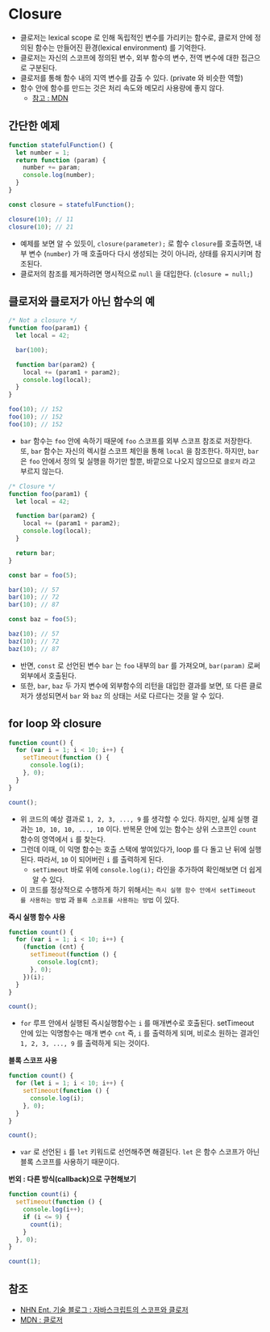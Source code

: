 # Closure
- 클로저는 lexical scope 로 인해 독립적인 변수를 가리키는 함수로, 클로저 안에 정의된 함수는 만들어진 환경(lexical environment) 를 기억한다.
- 클로저는 자신의 스코프에 정의된 변수, 외부 함수의 변수, 전역 변수에 대한 접근으로 구분된다.
- 클로저를 통해 함수 내의 지역 변수를 감출 수 있다. (private 와 비슷한 역할)
- 함수 안에 함수를 만드는 것은 처리 속도와 메모리 사용량에 좋지 않다.
  - <a href="https://developer.mozilla.org/ko/docs/A_re-introduction_to_JavaScript#.EB.A9.94.EB.AA.A8.EB.A6.AC_.EB.88.84.EC.B6.9C">참고 : MDN</a>

## 간단한 예제
```js
function statefulFunction() {
  let number = 1;
  return function (param) {
    number += param;
    console.log(number);
  }
}

const closure = statefulFunction();

closure(10); // 11
closure(10); // 21
```

- 예제를 보면 알 수 있듯이, `closure(parameter);` 로 함수 `closure`를 호출하면, 내부 변수 (`number`) 가 매 호출마다 다시 생성되는 것이 아니라, 상태를 유지시키며 참조된다.
- 클로저의 참조를 제거하려면 명시적으로 `null` 을 대입한다. (`closure = null;`)

## 클로저와 클로저가 아닌 함수의 예
```js
/* Not a closure */
function foo(param1) {
  let local = 42;

  bar(100);

  function bar(param2) {
    local += (param1 + param2);
    console.log(local);
  }
}

foo(10); // 152
foo(10); // 152
foo(10); // 152
```
- `bar` 함수는 `foo` 안에 속하기 때문에 `foo` 스코프를 외부 스코프 참조로 저장한다. 또, `bar` 함수는 자신의 렉시컬 스코프 체인을 통해 `local` 을 참조한다. 하지만, `bar` 은 `foo` 안에서 정의 및 실행을 하기만 할뿐, 바깥으로 나오지 않으므로 `클로저` 라고 부르지 않는다.

```js
/* Closure */
function foo(param1) {
  let local = 42;

  function bar(param2) {
    local += (param1 + param2);
    console.log(local);
  }

  return bar;
}

const bar = foo(5);

bar(10); // 57
bar(10); // 72
bar(10); // 87

const baz = foo(5);

baz(10); // 57
baz(10); // 72
baz(10); // 87
```
- 반면, `const` 로 선언된 변수 `bar` 는 `foo` 내부의 `bar` 를 가져오며, `bar(param)` 로써 외부에서 호출된다.
- 또한, `bar`, `baz` 두 가지 변수에 외부함수의 리턴을 대입한 결과를 보면, 또 다른 클로저가 생성되면서 `bar` 와 `baz` 의 상태는 서로 다르다는 것을 알 수 있다.

## for loop 와 closure
```js
function count() {
  for (var i = 1; i < 10; i++) {
    setTimeout(function () {
      console.log(i);
    }, 0);
  }
}

count();
```
- 위 코드의 예상 결과로 `1, 2, 3, ..., 9` 를 생각할 수 있다. 하지만, 실제 실행 결과는 `10, 10, 10, ..., 10` 이다. 반복문 안에 있는 함수는 상위 스코프인 `count` 함수의 영역에서 `i` 를 찾는다.
- 그런데 이때, 이 익명 함수는 호출 스택에 쌓여있다가, loop 를 다 돌고 난 뒤에 실행된다. 따라서, `10` 이 되어버린 `i` 를 출력하게 된다.
  - `setTimeout` 바로 위에 `console.log(i);` 라인을 추가하여 확인해보면 더 쉽게 알 수 있다.
- 이 코드를 정상적으로 수행하게 하기 위해서는 `즉시 실행 함수 안에서 setTimeout 를 사용하는 방법` 과 `블록 스코프를 사용하는 방법` 이 있다.

__즉시 실행 함수 사용__
```js
function count() {
  for (var i = 1; i < 10; i++) {
    (function (cnt) {
      setTimeout(function () {
        console.log(cnt);
      }, 0);
    })(i);
  }
}

count();
```
- `for` 루프 안에서 실행된 즉시실행함수는 `i` 를 매개변수로 호출된다. setTimeout 안에 있는 익명함수는 매개 변수 `cnt` 즉, `i` 를 출력하게 되며, 비로소 원하는 결과인 `1, 2, 3, ..., 9` 를 출력하게 되는 것이다.

__블록 스코프 사용__
```js
function count() {
  for (let i = 1; i < 10; i++) {
    setTimeout(function () {
      console.log(i);
    }, 0);
  }
}

count();
```
- `var` 로 선언된 `i` 를 `let` 키워드로 선언해주면 해결된다. `let` 은 함수 스코프가 아닌 블록 스코프를 사용하기 때문이다.

__번외 : 다른 방식(callback)으로 구현해보기__
```js
function count(i) {
  setTimeout(function () {
    console.log(i++);
    if (i <= 9) {
      count(i);
    }
  }, 0);
}

count(1);
```

## 참조
- [NHN Ent. 기술 블로그 : 자바스크립트의 스코프와 클로저](http://meetup.toast.com/posts/86)
- [MDN : 클로저](https://developer.mozilla.org/ko/docs/Web/JavaScript/Guide/Closures)

